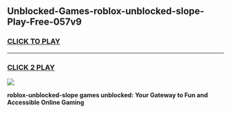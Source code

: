 
## Unblocked-Games-roblox-unblocked-slope-Play-Free-057v9
<h3>
<a href="https://premium76.site?title=roblox-unblocked-slope&ref=23A">CLICK TO PLAY</a></h3>
<hr>

<h3>
<a href="https://premium76.site?title=roblox-unblocked-slope&ref=23A">CLICK 2 PLAY</a>
  
</h3>

<a href="https://premium76.site?title=roblox-unblocked-slope&ref=23A"><img src="https://clearcache.store/games.png"></a>


**roblox-unblocked-slope games unblocked: Your Gateway to Fun and Accessible Online Gaming**
